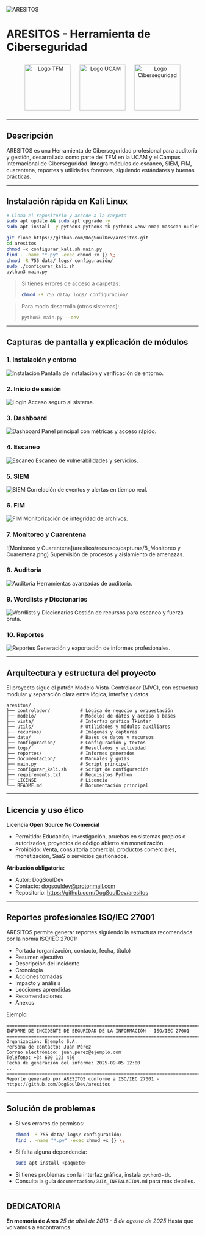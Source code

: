 ![ARESITOS](aresitos/recursos/aresitos.png)
# ARESITOS - Herramienta de Ciberseguridad

<div align="center">
   <img src="aresitos/recursos/tfm/logo_tele.png" alt="Logo TFM" width="120" style="margin:10px;"/>
   <img src="aresitos/recursos/tfm/logo_uni.png" alt="Logo UCAM" width="120" style="margin:10px;"/>
   <img src="aresitos/recursos/tfm/logo.png" alt="Logo Ciberseguridad" width="120" style="margin:10px;"/>
</div>

---

## Descripción

ARESITOS es una Herramienta de Ciberseguridad profesional para auditoría y gestión, desarrollada como parte del TFM en la UCAM y el Campus Internacional de Ciberseguridad. Integra módulos de escaneo, SIEM, FIM, cuarentena, reportes y utilidades forenses, siguiendo estándares y buenas prácticas.

---

## Instalación rápida en Kali Linux

```bash
# Clona el repositorio y accede a la carpeta
sudo apt update && sudo apt upgrade -y
sudo apt install -y python3 python3-tk python3-venv nmap masscan nuclei gobuster ffuf feroxbuster wireshark autopsy sleuthkit hashdeep testdisk bulk-extractor dc3dd guymager git curl wget sqlite3

git clone https://github.com/DogSoulDev/aresitos.git
cd aresitos
chmod +x configurar_kali.sh main.py
find . -name "*.py" -exec chmod +x {} \;
chmod -R 755 data/ logs/ configuración/
sudo ./configurar_kali.sh
python3 main.py
```

> Si tienes errores de acceso a carpetas:
> ```bash
> chmod -R 755 data/ logs/ configuración/
> ```

> Para modo desarrollo (otros sistemas):
> ```bash
> python3 main.py --dev
> ```

---

## Capturas de pantalla y explicación de módulos

### 1. Instalación y entorno
![Instalación](aresitos/recursos/capturas/1_instalacion.png)
Pantalla de instalación y verificación de entorno.

### 2. Inicio de sesión
![Login](aresitos/recursos/capturas/2_login.png)
Acceso seguro al sistema.

### 3. Dashboard
![Dashboard](aresitos/recursos/capturas/4_dashboard.png)
Panel principal con métricas y acceso rápido.

### 4. Escaneo
![Escaneo](aresitos/recursos/capturas/5_escaneo.png)
Escaneo de vulnerabilidades y servicios.

### 5. SIEM
![SIEM](aresitos/recursos/capturas/6_SIEM.png)
Correlación de eventos y alertas en tiempo real.

### 6. FIM
![FIM](aresitos/recursos/capturas/7_FIM.png)
Monitorización de integridad de archivos.

### 7. Monitoreo y Cuarentena
![Monitoreo y Cuarentena](aresitos/recursos/capturas/8_Monitoreo y Cuarentena.png)
Supervisión de procesos y aislamiento de amenazas.

### 8. Auditoría
![Auditoría](aresitos/recursos/capturas/9_Auditoria.png)
Herramientas avanzadas de auditoría.

### 9. Wordlists y Diccionarios
![Wordlists y Diccionarios](aresitos/recursos/capturas/10_wordlistsydiccionarios.png)
Gestión de recursos para escaneo y fuerza bruta.

### 10. Reportes
![Reportes](aresitos/recursos/capturas/11_reportes.png)
Generación y exportación de informes profesionales.

---

## Arquitectura y estructura del proyecto

El proyecto sigue el patrón Modelo-Vista-Controlador (MVC), con estructura modular y separación clara entre lógica, interfaz y datos.

```
aresitos/
├── controlador/           # Lógica de negocio y orquestación
├── modelo/                # Modelos de datos y acceso a bases
├── vista/                 # Interfaz gráfica Tkinter
├── utils/                 # Utilidades y módulos auxiliares
├── recursos/              # Imágenes y capturas
├── data/                  # Bases de datos y recursos
├── configuración/         # Configuración y textos
├── logs/                  # Resultados y actividad
├── reportes/              # Informes generados
├── documentacion/         # Manuales y guías
├── main.py                # Script principal
├── configurar_kali.sh     # Script de configuración
├── requirements.txt       # Requisitos Python
├── LICENSE                # Licencia
└── README.md              # Documentación principal
```

---

## Licencia y uso ético

**Licencia Open Source No Comercial**
- Permitido: Educación, investigación, pruebas en sistemas propios o autorizados, proyectos de código abierto sin monetización.
- Prohibido: Venta, consultoría comercial, productos comerciales, monetización, SaaS o servicios gestionados.

**Atribución obligatoria:**
- Autor: DogSoulDev
- Contacto: dogsouldev@protonmail.com
- Repositorio: https://github.com/DogSoulDev/aresitos

---

## Reportes profesionales ISO/IEC 27001

ARESITOS permite generar reportes siguiendo la estructura recomendada por la norma ISO/IEC 27001:
- Portada (organización, contacto, fecha, título)
- Resumen ejecutivo
- Descripción del incidente
- Cronología
- Acciones tomadas
- Impacto y análisis
- Lecciones aprendidas
- Recomendaciones
- Anexos

Ejemplo:
```
================================================================================
INFORME DE INCIDENTE DE SEGURIDAD DE LA INFORMACIÓN - ISO/IEC 27001
================================================================================
Organización: Ejemplo S.A.
Persona de contacto: Juan Pérez
Correo electrónico: juan.perez@ejemplo.com
Teléfono: +34 600 123 456
Fecha de generación del informe: 2025-09-05 12:00
...
================================================================================
Reporte generado por ARESITOS conforme a ISO/IEC 27001 - https://github.com/DogSoulDev/aresitos
```

---

## Solución de problemas

- Si ves errores de permisos:
  ```bash
  chmod -R 755 data/ logs/ configuración/
  find . -name "*.py" -exec chmod +x {} \;
  ```
- Si falta alguna dependencia:
  ```bash
  sudo apt install <paquete>
  ```
- Si tienes problemas con la interfaz gráfica, instala `python3-tk`.
- Consulta la guía `documentacion/GUIA_INSTALACION.md` para más detalles.

---

## DEDICATORIA

**En memoria de Ares**
*25 de abril de 2013 - 5 de agosto de 2025*
Hasta que volvamos a encontrarnos.